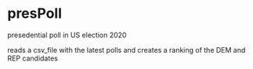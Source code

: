 # presPoll
presedential poll in US election 2020

reads a csv_file with the latest polls and creates a ranking of the DEM and REP candidates
